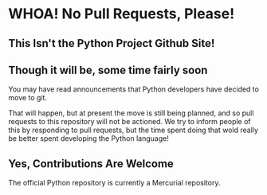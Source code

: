 # WHOA! No Pull Requests, Please!

## This Isn't the Python Project Github Site!

## Though it will be, some time fairly soon

You may have read announcements that Python developers have decided to move to git.

That will happen, but at present the move is still being planned, and so pull requests
to this repository will not be actioned. We try to inform people of this by responding to
pull requests, but the time spent doing that wold really be better spent developing the
Python language!

## Yes, Contributions Are Welcome

The official Python repository is currently a Mercurial repository.
